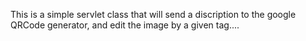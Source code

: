 This is a simple servlet class that will send a discription to the google QRCode generator, and edit the image by a given tag....